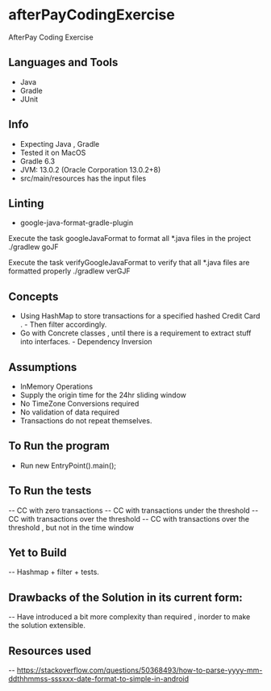# afterPayCodingExercise
AfterPay Coding Exercise

## Languages and Tools
- Java
- Gradle
- JUnit

## Info
- Expecting Java , Gradle
- Tested it on MacOS
- Gradle 6.3
- JVM: 13.0.2 (Oracle Corporation 13.0.2+8)
- src/main/resources has the input files

## Linting
- google-java-format-gradle-plugin

Execute the task googleJavaFormat to format all *.java files in the project
 ./gradlew goJF

Execute the task verifyGoogleJavaFormat to verify that all *.java files are formatted properly
 ./gradlew verGJF

## Concepts
- Using HashMap to store transactions for a specified hashed Credit Card .
      -  Then filter accordingly.
- Go with Concrete classes , until there is a requirement to extract stuff into interfaces.
      - Dependency Inversion

## Assumptions
- InMemory Operations
- Supply the origin time for the 24hr sliding window
- No TimeZone Conversions required 
- No validation of data required
- Transactions do not repeat themselves.
    
## To Run the program
-  Run new EntryPoint().main();
## To Run the tests
 -- CC with zero transactions
 -- CC with transactions under the threshold
 -- CC with transactions over the threshold
 -- CC with transactions over the threshold , but not in the time window

## Yet to Build
-- Hashmap + filter + tests.

## Drawbacks of the Solution in its current form:
-- Have introduced a bit more complexity than required , inorder to make the solution extensible.

## Resources used 
-- https://stackoverflow.com/questions/50368493/how-to-parse-yyyy-mm-ddthhmmss-sssxxx-date-format-to-simple-in-android
